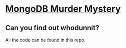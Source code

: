 # [MongoDB Murder Mystery](mongomurdermystery.com)
## Can you find out whodunnit?

All the code can be found in this repo.
